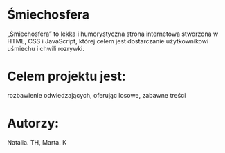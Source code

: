# Śmiechosfera
„Śmiechosfera” to lekka i humorystyczna strona internetowa stworzona w HTML, CSS i JavaScript, której celem jest dostarczanie użytkownikowi uśmiechu i chwili rozrywki. 
# Celem projektu jest:
rozbawienie odwiedzających, oferując losowe, zabawne treści 
# Autorzy: 
Natalia. TH, Marta. K
